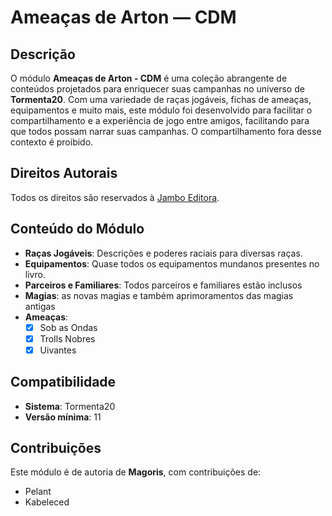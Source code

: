 # Ameaças de Arton — CDM

## Descrição
O módulo **Ameaças de Arton - CDM** é uma coleção abrangente de conteúdos projetados para enriquecer suas campanhas no universo de **Tormenta20**. Com uma variedade de raças jogáveis, fichas de ameaças, equipamentos e muito mais, este módulo foi desenvolvido para facilitar o compartilhamento e a experiência de jogo entre amigos, facilitando para que todos possam narrar suas campanhas. O compartilhamento fora desse contexto é proibido. 

## Direitos Autorais
Todos os direitos são reservados à [Jambo Editora](https://jamboeditora.com.br/).

## Conteúdo do Módulo
- **Raças Jogáveis**: Descrições e poderes raciais para diversas raças.
- **Equipamentos**: Quase todos os equipamentos mundanos presentes no livro.
- **Parceiros e Familiares**: Todos parceiros e familiares estão inclusos
- **Magias**: as novas magias e também aprimoramentos das magias antigas
- **Ameaças**:
    - [x] Sob as Ondas
    - [x] Trolls Nobres
    - [x] Uivantes

## Compatibilidade
- **Sistema**: Tormenta20
- **Versão mínima**: 11

## Contribuições
Este módulo é de autoria de **Magoris**, com contribuições de:
- Pelant
- Kabeleced

